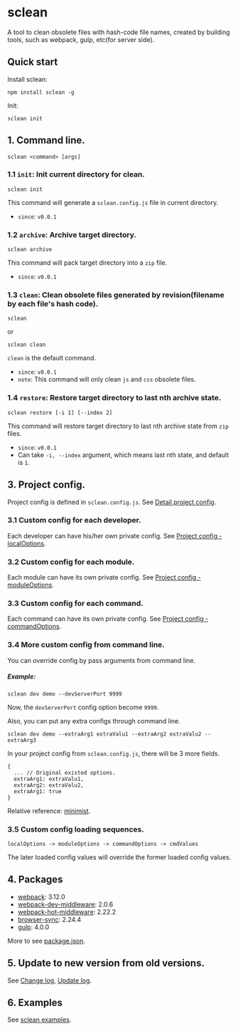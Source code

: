 # sclean

A tool to clean obsolete files with hash-code file names, created by building tools, such as webpack, gulp, etc(for server side).

## Quick start

Install sclean:

```
npm install sclean -g
```

Init:

```
sclean init
```

## 1. Command line.

```
sclean <command> [args]
```

### 1.1 `init`: Init current directory for clean.

```
sclean init
```

This command will generate a `sclean.config.js` file in current directory.

* `since`: `v0.0.1`

### 1.2 `archive`: Archive target directory.

```
sclean archive
```

This command will pack target directory into a `zip` file. 

* `since`: `v0.0.1`

### 1.3 `clean`: Clean obsolete files generated by revision(filename by each file's hash code).

```
sclean
``` 

or

```
sclean clean
```

`clean` is the default command.

* `since`: `v0.0.1`
* `note`: This command will only clean `js` and `css` obsolete files.

### 1.4 `restore`: Restore target directory to last nth archive state.

```
sclean restore [-i 1] [--index 2]
```

This command will restore target directory to last nth archive state from `zip` files.

* `since`: `v0.0.1`
* Can take `-i, --index` argument, which means last nth state, and default is `1`.

## 3. Project config.

Project config is defined in `sclean.config.js`. See [Detail project config](./docs/config.md).

### 3.1 Custom config for each developer.

Each developer can have his/her own private config. See [Project config - localOptions](./docs/config.md#localOptions).

### 3.2 Custom config for each module.

Each module can have its own private config. See [Project config - moduleOptions](./docs/config.md#moduleOptions).

### 3.3 Custom config for each command.

Each command can have its own private config. See [Project config - commandOptions](./docs/config.md#commandOptions).

### 3.4 More custom config from command line.

You can override config by pass arguments from command line.

##### Example:

```
sclean dev demo --devServerPort 9999
```

Now, the `devServerPort` config option become `9999`.

Also, you can put any extra configs through command line.

```
sclean dev demo --extraArg1 extraValu1 --extraArg2 extraValu2 --extraArg3
```

In your project config from `sclean.config.js`, there will be 3 more fields.

```
{
  ... // Original existed options.
  extraArg1: extraValu1,
  extraArg2: extraValu2,
  extraArg1: true
}
```

Relative reference: [minimist](https://github.com/substack/minimist).

### 3.5 Custom config loading sequences.

```
localOptions -> moduleOptions -> commandOptions -> cmdValues
```

The later loaded config values will override the former loaded config values.

## 4. Packages

* [webpack](https://webpack.js.org): 3.12.0
* [webpack-dev-middleware](https://github.com/webpack/webpack-dev-middleware): 2.0.6
* [webpack-hot-middleware](https://github.com/webpack-contrib/webpack-hot-middleware): 2.22.2
* [browser-sync](https://github.com/BrowserSync/browser-sync): 2.24.4
* [gulp](https://github.com/gulpjs/gulp): 4.0.0

More to see [package.json](./package.json).

## 5. Update to new version from old versions.

See [Change log](./CHANGELOG.md), [Update log](./UPDATE.md).

## 6. Examples

See [sclean examples](./examples).
